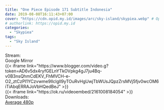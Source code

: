 ```yaml
---
title: "One Piece Episode 171 Subtitle Indonesia"
date: 2019-08-08T16:11:43+07:00
cover: "https://cdn.opid.my.id/images/arc/sky-island/skypiea.webp" # Optional, cover
# authorlink: https://opid.my.id
categories:
  - "Skypiea"
tags:
  - "Sky Island"
---
```

<div class="ui menu violet borderless inverted">
  <div class="header item active">
        Stream:
    </div>
  <a class="active item" data-tab="google">
    <i class="google drive icon"></i> Google
  </a>
  <a class="item nounderline" data-tab="mirror">
    <i class="odnoklassniki icon"></i> Mirror
  </a>
</div>
<div class="ui bottom attached tab segment active" style="border:0 !important;" data-tab="google">
{{< iframe link="https://www.blogger.com/video.g?token=AD6v5dx4ryfGELnYTkOVpkg4gJ7ju4Bq-v0B3nsQhmCdEKV_FhMVCH-e-O2_ztCzPI1YCzvwme9Ilclgll9yTOuRvHgUwjTbWUsJQpzZrsMVj5fjv0wcOM6iTiAbqERRAJoVbHQedBeJ" >}}
</div>
<div class="ui bottom attached tab segment" style="border:0 !important;" data-tab="mirror">
{{< iframe link="https://ok.ru/videoembed/2161008184054" >}}
</div>
<div class="ui menu violet borderless inverted">
  <div class="header item active">
        Downloads:
    </div>
  <a class="item nounderline" href="https://ouo.io/n4bCQB" target="_blank" rel="dofollow"><i class="google drive icon"></i>
    Average 480p</a>
</div>